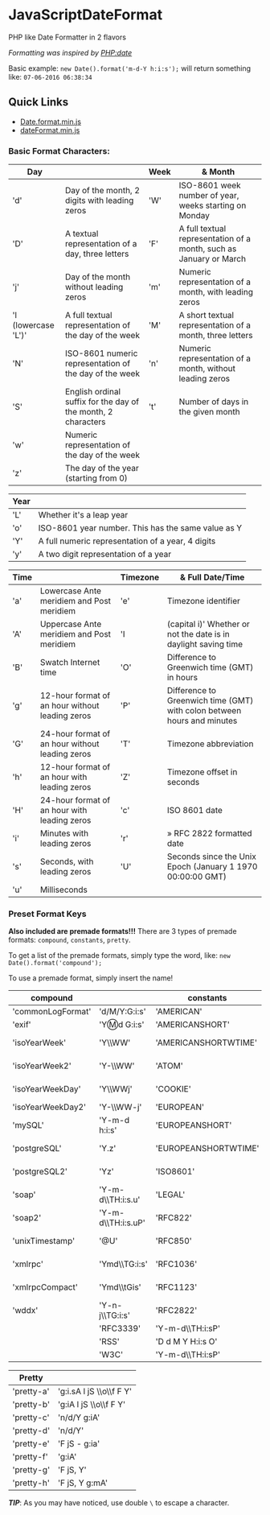 # JavaScriptDateFormat
PHP like Date Formatter in 2 flavors

*Formatting was inspired by [PHP:date](http://php.net/manual/en/function.date.php)*

Basic example: `new Date().format('m-d-Y h:i:s');` will return something like: `07-06-2016 06:38:34`

## Quick Links
 - [Date.format.min.js](https://cdn.rawgit.com/JDMcKinstry/JavaScriptDateFormat/master/Date.format.min.js)
 - [dateFormat.min.js](https://cdn.rawgit.com/JDMcKinstry/JavaScriptDateFormat/master/dateFormat.min.js)

### Basic Format Characters:

Day |  | Week | & Month |
--- | --- | --- | --- |
'd' | Day of the month, 2 digits with leading zeros | 'W' | ISO-8601 week number of year, weeks starting on Monday
'D' | A textual representation of a day, three letters | 'F' | A full textual representation of a month, such as January or March
'j' | Day of the month without leading zeros | 'm' | Numeric representation of a month, with leading zeros
'l (lowercase 'L')' | A full textual representation of the day of the week | 'M' | A short textual representation of a month, three letters
'N' | ISO-8601 numeric representation of the day of the week | 'n' | Numeric representation of a month, without leading zeros
'S' | English ordinal suffix for the day of the month, 2 characters | 't' | Number of days in the given month
'w' | Numeric representation of the day of the week
'z' | The day of the year (starting from 0)

Year |  |
--- | --- |
'L' | Whether it's a leap year
'o' | ISO-8601 year number. This has the same value as Y
'Y' | A full numeric representation of a year, 4 digits
'y' | A two digit representation of a year

Time |  | Timezone | & Full Date/Time |
--- | --- | --- | --- |
'a' | Lowercase Ante meridiem and Post meridiem | 'e' | Timezone identifier
'A' | Uppercase Ante meridiem and Post meridiem | 'I | (capital i)' Whether or not the date is in daylight saving time
'B' | Swatch Internet time | 'O' | Difference to Greenwich time (GMT) in hours
'g' | 12-hour format of an hour without leading zeros | 'P' | Difference to Greenwich time (GMT) with colon between hours and minutes
'G' | 24-hour format of an hour without leading zeros | 'T' | Timezone abbreviation
'h' | 12-hour format of an hour with leading zeros | 'Z' | Timezone offset in seconds
'H' | 24-hour format of an hour with leading zeros | 'c' | ISO 8601 date
'i' | Minutes with leading zeros | 'r' | » RFC 2822 formatted date
's' | Seconds, with leading zeros | 'U' | Seconds since the Unix Epoch (January 1 1970 00:00:00 GMT)
'u' | Milliseconds | 

### Preset Format Keys

**Also included are premade formats!!!**
There are 3 types of premade formats: `compound`, `constants`, `pretty`.

To get a list of the premade formats, simply type the word, like: `new Date().format('compound');`

To use a premade format, simply insert the name!

compound |  | constants |  |
--- | --- | --- | --- |
'commonLogFormat' |  'd/M/Y:G:i:s' | 'AMERICAN' | 'F j Y'
'exif' | 'Y:m:d G:i:s' | 'AMERICANSHORT' | 'm/d/Y'
'isoYearWeek' |  'Y\\\WW' | 'AMERICANSHORTWTIME' | 'm/d/Y h:i:sA'
'isoYearWeek2' | 'Y-\\\WW' | 'ATOM' | 'Y-m-d\\\TH:i:sP'
'isoYearWeekDay' | 'Y\\\WWj' | 'COOKIE' | 'l d-M-Y H:i:s T'
'isoYearWeekDay2' | 'Y-\\\WW-j' | 'EUROPEAN' | 'j F Y'
'mySQL' | 'Y-m-d h:i:s' | 'EUROPEANSHORT' | 'd.m.Y'
'postgreSQL' | 'Y.z' | 'EUROPEANSHORTWTIME' | 'd.m.Y H:i:s'
'postgreSQL2' | 'Yz' | 'ISO8601' |  'Y-m-d\\\TH:i:sO'
'soap' | 'Y-m-d\\\TH:i:s.u' | 'LEGAL' | 'j F Y'
'soap2' | 'Y-m-d\\\TH:i:s.uP' | 'RFC822' | 'D d M y H:i:s O'
'unixTimestamp' | '@U' | 'RFC850' | 'l d-M-y H:i:s T'
'xmlrpc' | 'Ymd\\\TG:i:s' | 'RFC1036' | 'D d M y H:i:s O'
'xmlrpcCompact' | 'Ymd\\\tGis' | 'RFC1123' | 'D d M Y H:i:s O'
'wddx' | 'Y-n-j\\\TG:i:s' | 'RFC2822' |  'D d M Y H:i:s O'
 |  | 'RFC3339' |  'Y-m-d\\\TH:i:sP'
 |  | 'RSS' |  'D d M Y H:i:s O'
 |  | 'W3C' |  'Y-m-d\\\TH:i:sP'

Pretty |  |
--- | --- |
'pretty-a' | 'g:i.sA l jS \\\o\\\f F Y'
'pretty-b' | 'g:iA l jS \\\o\\\f F Y'
'pretty-c' | 'n/d/Y g:iA'
'pretty-d' | 'n/d/Y'
'pretty-e' | 'F jS - g:ia'
'pretty-f' | 'g:iA'
'pretty-g' | 'F jS, Y'
'pretty-h' | 'F jS, Y g:mA'

***TIP***: As you may have noticed, use double `\` to escape a character.

